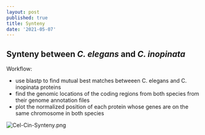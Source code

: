 ```yaml
---
layout: post
published: true
title: Synteny
date: '2021-05-07'
---
```

## Synteny between _C. elegans_ and _C. inopinata_

Workflow:

- use blastp to find mutual best matches betweeen C. elegans and C. inopinata proteins
- find the genomic locations of the coding regions from both species from their genome annotation files
- plot the normalized position of each protein whose genes are on the same chromosome in both species

![Cel-Cin-Synteny.png]({{site.baseurl}}/img/Cel-Cin-Synteny.png)
